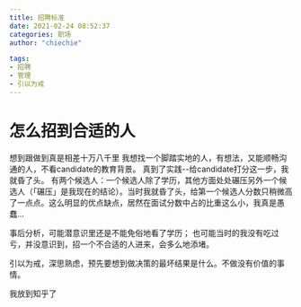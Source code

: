 ```yaml
---
title: 招聘标准
date: 2021-02-24 08:52:37
categories: 职场
author: "chiechie"

tags:
- 招聘
- 管理
- 引以为戒
---
```


# 怎么招到合适的人

想到跟做到真是相差十万八千里
我想找一个脚踏实地的人，有想法，又能顺畅沟通的人，不看candidate的教育背景。
真到了实践--给candidate打分这一步，我就昏了头。
有两个候选人：一个候选人除了学历，其他方面处处碾压另外一个候选人（「碾压」是我现在的结论）。当时我就昏了头，给第一个候选人分数只稍微高了一点点。这么明显的优点缺点，居然在面试分数中占的比重这么小，我真是愚蠢...

事后分析，可能潜意识里还是不能免俗地看了学历；
也可能当时的我没有吃过亏，并没意识到，招一个不合适的人进来，会多么地添堵。

引以为戒，深思熟虑，预先要想到做决策的最坏结果是什么。不做没有价值的事情。

我放到知乎了